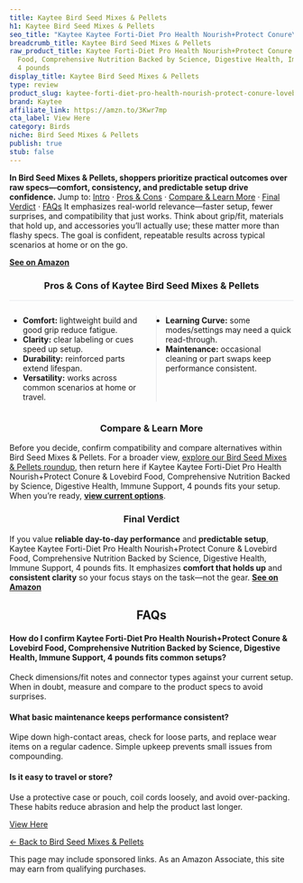 ```yaml
---
title: Kaytee Bird Seed Mixes & Pellets
h1: Kaytee Bird Seed Mixes & Pellets
seo_title: "Kaytee Kaytee Forti-Diet Pro Health Nourish+Protect Conure\u2026"
breadcrumb_title: Kaytee Bird Seed Mixes & Pellets
raw_product_title: Kaytee Forti-Diet Pro Health Nourish+Protect Conure & Lovebird
  Food, Comprehensive Nutrition Backed by Science, Digestive Health, Immune Support,
  4 pounds
display_title: Kaytee Bird Seed Mixes & Pellets
type: review
product_slug: kaytee-forti-diet-pro-health-nourish-protect-conure-lovebird-food-compr-e647f9ab
brand: Kaytee
affiliate_link: https://amzn.to/3Kwr7mp
cta_label: View Here
category: Birds
niche: Bird Seed Mixes & Pellets
publish: true
stub: false
---
```


<div id="intro" class="full-width"><p><strong>In Bird Seed Mixes & Pellets, shoppers prioritize practical outcomes over raw specs&mdash;comfort, consistency, and predictable setup drive confidence.</strong> Jump to: <a href="#intro">Intro</a> · <a href="#pros-cons">Pros &amp; Cons</a> · <a href="#compare-more">Compare &amp; Learn More</a> · <a href="#verdict">Final Verdict</a> · <a href="#faqs">FAQs</a> It emphasizes real-world relevance&mdash;faster setup, fewer surprises, and compatibility that just works. Think about grip/fit, materials that hold up, and accessories you’ll actually use; these matter more than flashy specs. The goal is confident, repeatable results across typical scenarios at home or on the go.</p><p><a href="https://amzn.to/3Kwr7mp" rel="nofollow sponsored noopener" target="_blank"><strong>See on Amazon</strong></a></p></div>
<h3 id="pros-cons" style="text-align:center;">Pros &amp; Cons of Kaytee Bird Seed Mixes & Pellets</h3>
<div class="pc-grid" style="display:grid;grid-template-columns:1fr 1fr;gap:16px;border-top:1px solid #e5e7eb;padding-top:12px;">
  <ul>
    <li><strong>Comfort:</strong> lightweight build and good grip reduce fatigue.</li>
    <li><strong>Clarity:</strong> clear labeling or cues speed up setup.</li>
    <li><strong>Durability:</strong> reinforced parts extend lifespan.</li>
    <li><strong>Versatility:</strong> works across common scenarios at home or travel.</li>
  </ul>
  <ul style="border-left:1px solid #e5e7eb;padding-left:16px;">
    <li><strong>Learning Curve:</strong> some modes/settings may need a quick read-through.</li>
    <li><strong>Maintenance:</strong> occasional cleaning or part swaps keep performance consistent.</li>
  </ul>
</div>


<h3 id="compare-more" style="text-align:center;">Compare &amp; Learn More</h3>
<p>Before you decide, confirm compatibility and compare alternatives within Bird Seed Mixes & Pellets. For a broader view, <a href="#">explore our Bird Seed Mixes & Pellets roundup</a>, then return here if Kaytee Kaytee Forti-Diet Pro Health Nourish+Protect Conure & Lovebird Food, Comprehensive Nutrition Backed by Science, Digestive Health, Immune Support, 4 pounds fits your setup. When you’re ready, <a href="https://amzn.to/3Kwr7mp" rel="nofollow sponsored noopener" target="_blank"><strong>view current options</strong></a>.</p>

<h3 id="verdict" style="text-align:center;">Final Verdict</h3>
<p>If you value <strong>reliable day-to-day performance</strong> and <strong>predictable setup</strong>, Kaytee Kaytee Forti-Diet Pro Health Nourish+Protect Conure & Lovebird Food, Comprehensive Nutrition Backed by Science, Digestive Health, Immune Support, 4 pounds fits. It emphasizes <strong>comfort that holds up</strong> and <strong>consistent clarity</strong> so your focus stays on the task&mdash;not the gear. <a href="https://amzn.to/3Kwr7mp" rel="nofollow sponsored noopener" target="_blank"><strong>See on Amazon</strong></a></p>

<h2 id="faqs" style="text-align:center;">FAQs</h2>
<h4><strong>How do I confirm Kaytee Forti-Diet Pro Health Nourish+Protect Conure & Lovebird Food, Comprehensive Nutrition Backed by Science, Digestive Health, Immune Support, 4 pounds fits common setups?</strong></h4>
<p>Check dimensions/fit notes and connector types against your current setup. When in doubt, measure and compare to the product specs to avoid surprises.</p>
<h4><strong>What basic maintenance keeps performance consistent?</strong></h4>
<p>Wipe down high-contact areas, check for loose parts, and replace wear items on a regular cadence. Simple upkeep prevents small issues from compounding.</p>
<h4><strong>Is it easy to travel or store?</strong></h4>
<p>Use a protective case or pouch, coil cords loosely, and avoid over-packing. These habits reduce abrasion and help the product last longer.</p>

<p><a class="btn" href="https://amzn.to/3Kwr7mp" target="_blank" rel="nofollow sponsored noopener">View Here</a></p>
<p><a href="/roundups/birds/bird-seed-mixes-pellets/">← Back to Bird Seed Mixes & Pellets</a></p>
<aside class="disclosure">This page may include sponsored links. As an Amazon Associate, this site may earn from qualifying purchases.</aside>

